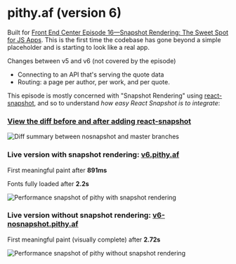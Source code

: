 # pithy.af (version 6)

Built for [Front End Center Episode 16—Snapshot Rendering: The Sweet Spot for JS Apps](https://frontend.center/ep16-snapshot-rendering-the-sweet-spot-for-js-apps). This is the first time the codebase has gone beyond a simple placeholder and is starting to look like a real app.

Changes between v5 and v6 (not covered by the episode)

* Connecting to an API that's serving the quote data
* Routing: a page per author, per work, and per quote.

This episode is mostly concerned with "Snapshot Rendering" using [react-snapshot](https://github.com/geelen/react-snapshot), and so to understand _how easy React Snapshot is to integrate_:

### [View the diff before and after adding react-snapshot](https://github.com/frontendcenter/v6.pithy.af/compare/nosnapshot...master?diff=unified&name=master&w=1)

![Diff summary between nosnapshot and master branches](https://dl.dropboxusercontent.com/u/1349167/react%20snapshot%20diff.png)

### Live version with snapshot rendering: [v6.pithy.af](http://v6.pithy.af)

First meaningful paint after **891ms**

Fonts fully loaded after **2.2s**

![Performance snapshot of pithy with snapshot rendering](https://dl.dropboxusercontent.com/u/1349167/performance-pithy-v6-with-snapshots.png)

### Live version without snapshot rendering: [v6-nosnapshot.pithy.af](http://v6-nosnapshot.pithy.af/)

First meaningful paint (visually complete) after **2.72s**

![Performance snapshot of pithy without snapshot rendering](https://dl.dropboxusercontent.com/u/1349167/performance-pithy-v6-no-snapshots.png)
